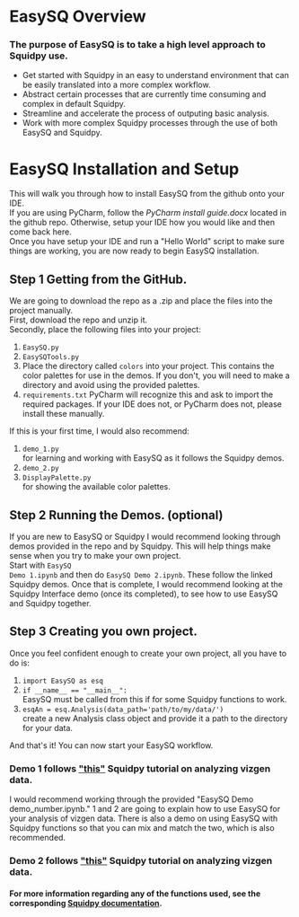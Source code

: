 # <b>EasySQ Overview</b>

### The purpose of EasySQ is to take a high level approach to Squidpy use.
<ul>
    <li>Get started with Squidpy in an easy to understand environment that can be easily translated into a more complex workflow.</li>
    <li>Abstract certain processes that are currently time consuming and complex in default Squidpy.</li>
    <li>Streamline and accelerate the process of outputing basic analysis.</li>
    <li>Work with more complex Squidpy processes through the use of both EasySQ and Squidpy.</li>
</ul>

# <b>EasySQ Installation and Setup</b>

This will walk you through how to install EasySQ from the github onto your IDE.<br>
If you are using PyCharm, follow the <i>PyCharm install guide.docx</i> located in the github repo. Otherwise, setup your IDE how you would like and then come back here.<br>
Once you have setup your IDE and run a "Hello World" script to make sure things are working, you are now ready to begin EasySQ installation.<br>

## Step 1 Getting from the GitHub.

We are going to download the repo as a .zip and place the files into the project manually.<br>
First, download the repo and unzip it.<br>
Secondly, place the following files into your project:<br>
<ol>
    <li><code>EasySQ.py</code></li>
    <li><code>EasySQTools.py</code></li>
    <li>Place the directory called <code>colors</code> into your project. This contains the color palettes for use in the demos. If you don't, you will need to make a directory and avoid using the provided palettes.</li>
    <li><code>requirements.txt</code> PyCharm will recognize this and ask to import the required packages. If your IDE does not, or PyCharm does not, please install these manually.</li>
</ol>

If this is your first time, I would also recommend:
<ol>
    <li><code>demo_1.py</code></li> for learning and working with EasySQ as it follows the Squidpy demos.
    <li><code>demo_2.py</code></li>
    <li><code>DisplayPalette.py</code></li> for showing the available color palettes.
</ol>

## Step 2 Running the Demos. (optional)

If you are new to EasySQ or Squidpy I would recommend looking through demos provided in the repo and by Squidpy. This will help things make sense when you try to make your own project.<br>
Start with <code>EasySQ Demo 1.ipynb</code> and then do <code>EasySQ Demo 2.ipynb</code>. These follow the linked Squidpy demos.
Once that is complete, I would recommend looking at the Squidpy Interface demo (once its completed), to see how to use EasySQ and Squidpy together.

## Step 3 Creating you own project.

Once you feel confident enough to create your own project, all you have to do is:<br>
<ol>
    <li><code>import EasySQ as esq</code></li>
    <li><code>if __name__ == "__main__":</code></li> EasySQ must be called from this if for some Squidpy functions to work.
    <li><code>esqAn = esq.Analysis(data_path='path/to/my/data/')</code></li> create a new Analysis class object and provide it a path to the directory for your data.
</ol>

And that's it! You can now start your EasySQ workflow.

### Demo 1 follows ["this"](https://squidpy.readthedocs.io/en/stable/notebooks/tutorials/tutorial_vizgen.html) Squidpy tutorial on analyzing vizgen data.
I would recommend working through the provided "EasySQ Demo demo_number.ipynb." 1 and 2 are going to explain how to use EasySQ for your analysis of vizgen data.
There is also a demo on using EasySQ with Squidpy functions so that you can mix and match the two, which is also recommended.

### Demo 2 follows ["this"](https://squidpy.readthedocs.io/en/stable/notebooks/tutorials/tutorial_vizgen_mouse_liver.html) Squidpy tutorial on analyzing vizgen data.

#### For more information regarding any of the functions used, see the corresponding [Squidpy documentation](https://squidpy.readthedocs.io/en/stable/api.html#).
